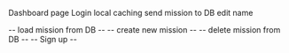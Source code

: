 Dashboard page
Login
local caching
send mission to DB
edit name

-- load mission from DB --
-- create new mission --
-- delete mission from DB --
-- Sign up --
